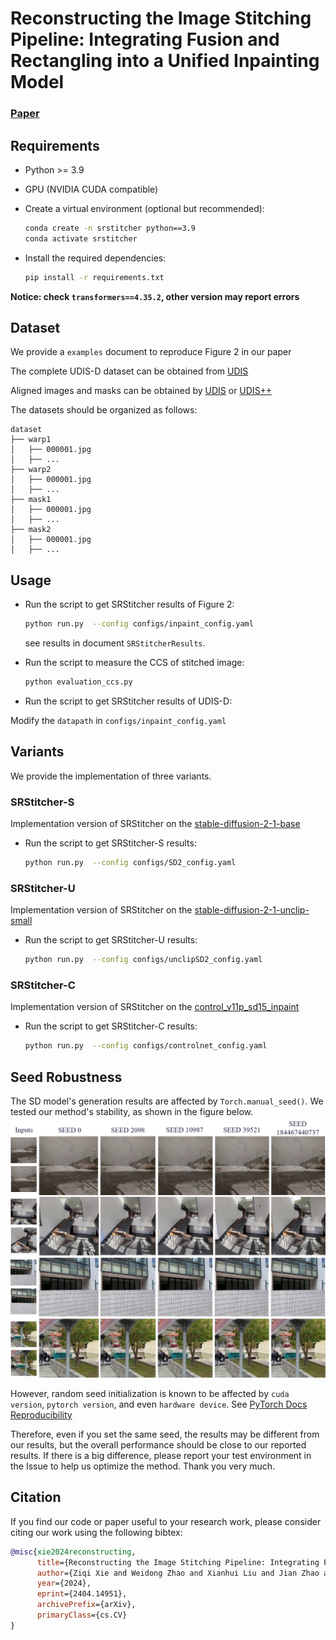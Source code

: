 # Reconstructing the Image Stitching Pipeline: Integrating Fusion and Rectangling into a Unified Inpainting Model

### [Paper](https://arxiv.org/abs/2404.14951)

## Requirements
- Python >= 3.9
- GPU (NVIDIA CUDA compatible)
  
- Create a virtual environment (optional but recommended):

    ```bash
    conda create -n srstitcher python==3.9
    conda activate srstitcher
    ```
    
- Install the required dependencies:

    ```bash
    pip install -r requirements.txt
    ```
  
 **Notice: check `transformers==4.35.2`, other version may report errors**
 
## Dataset
 
 We provide a `examples` document to reproduce Figure 2 in our paper
 
 The complete UDIS-D dataset can be obtained from  [UDIS](https://github.com/nie-lang/UnsupervisedDeepImageStitching) 
  
Aligned images and masks can be obtained by  [UDIS](https://github.com/nie-lang/UnsupervisedDeepImageStitching) or 
[UDIS++](https://github.com/nie-lang/UDIS2) 

The datasets should be organized as follows: 

```
dataset
├── warp1
│   ├── 000001.jpg
│   ├── ...
├── warp2
│   ├── 000001.jpg
│   ├── ...
├── mask1
│   ├── 000001.jpg
│   ├── ...
├── mask2
│   ├── 000001.jpg
│   ├── ...
```

## Usage

- Run the script to get SRStitcher results of Figure 2:

    ```bash
    python run.py  --config configs/inpaint_config.yaml
    ```
  
  see results in document `SRStitcherResults`.
  
- Run the script to measure the CCS of stitched image:

    ```bash
    python evaluation_ccs.py
    ```
   
 - Run the script to get SRStitcher results of UDIS-D:
 
 Modify the `datapath` in `configs/inpaint_config.yaml`
   
 ## Variants
 
 We provide the implementation of three variants.
 
 ### SRStitcher-S
 Implementation version of SRStitcher on the [
stable-diffusion-2-1-base](https://huggingface.co/stabilityai/stable-diffusion-2-1-base) 
 
 - Run the script to get SRStitcher-S results:
     ```bash
    python run.py  --config configs/SD2_config.yaml
    ```

 ### SRStitcher-U
 Implementation version of SRStitcher on the [
stable-diffusion-2-1-unclip-small ](https://huggingface.co/stabilityai/stable-diffusion-2-1-unclip-small) 

 - Run the script to get SRStitcher-U results:
     ```bash
    python run.py  --config configs/unclipSD2_config.yaml
    ```
   
 ### SRStitcher-C
 Implementation version of SRStitcher on the [
control_v11p_sd15_inpaint ](https://huggingface.co/lllyasviel/control_v11p_sd15_inpaint) 

 - Run the script to get SRStitcher-C results:
     ```bash
    python run.py  --config configs/controlnet_config.yaml
    ```

##  Seed Robustness 
The SD model's generation results are affected by `Torch.manual_seed()`. We tested our method's stability, as shown in the figure below.
<img src="examples.png" width="800px"/>  

However, random seed initialization is known to be affected by `cuda version`, `pytorch version`, and even `hardware device`. See [PyTorch Docs Reproducibility](https://pytorch.org/docs/stable/notes/randomness.html) 

Therefore, even if you set the same seed, the results may be different from our results, but the overall performance should be close to our reported results. If there is a big difference, please report your test environment in the Issue to help us optimize the method. Thank you very much.

## Citation
If you find our code or paper useful to your research work, please consider citing our work using the following bibtex:

```bibtex
@misc{xie2024reconstructing,
      title={Reconstructing the Image Stitching Pipeline: Integrating Fusion and Rectangling into a Unified Inpainting Model}, 
      author={Ziqi Xie and Weidong Zhao and Xianhui Liu and Jian Zhao and Ning Jia},
      year={2024},
      eprint={2404.14951},
      archivePrefix={arXiv},
      primaryClass={cs.CV}
}
```
